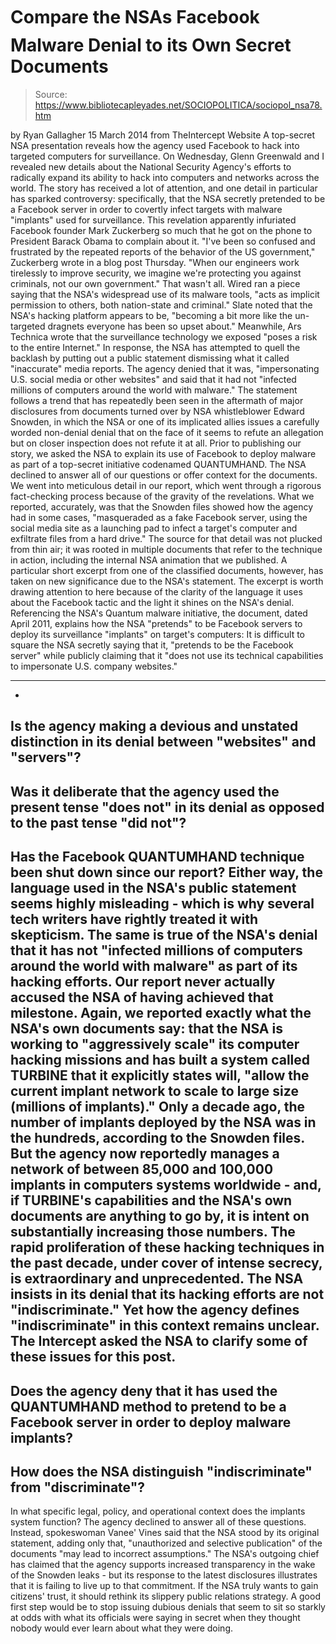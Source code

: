 # Compare the NSAs Facebook Malware Denial to its Own Secret Documents

> Source: https://www.bibliotecapleyades.net/SOCIOPOLITICA/sociopol_nsa78.htm

by Ryan Gallagher
15 March 2014
from
TheIntercept Website
A top-secret
NSA presentation reveals how the agency
used Facebook to hack into
targeted computers for surveillance.
On Wednesday, Glenn Greenwald and I
revealed new details about the National
Security Agency's efforts to radically expand its ability to hack into
computers and networks across the world.
The story has received a lot of attention, and
one detail in particular has sparked controversy:
specifically, that the NSA secretly
pretended to be a Facebook server in order to covertly infect targets
with
malware "implants" used for surveillance.
This revelation apparently infuriated Facebook
founder Mark Zuckerberg so much that he
got on the phone to President Barack Obama to complain about it.
"I've been so confused and frustrated by the
repeated reports of the behavior of the US government," Zuckerberg wrote
in
a
blog post Thursday.
"When our engineers work tirelessly to
improve security, we imagine we're protecting you against criminals, not
our own government."
That wasn't all.
Wired
ran a piece
saying that the NSA's widespread use of its malware tools,
"acts as implicit permission to others, both
nation-state and criminal."
Slate
noted that the NSA's hacking platform appears to be,
"becoming a bit more like the un-targeted
dragnets everyone has been so upset about."
Meanwhile, Ars Technica
wrote that the surveillance technology we exposed "poses a risk to the
entire Internet."
In response, the NSA has attempted to quell the
backlash by putting out a
public
statement dismissing what it called "inaccurate" media reports.
The agency denied that it was,
"impersonating U.S. social media or other
websites" and said that it had not "infected millions of computers
around the world with malware."
The statement follows a trend that has
repeatedly
been
seen in the aftermath of major disclosures from documents turned over by
NSA whistleblower
Edward Snowden, in which the NSA or one of its implicated
allies issues a carefully worded non-denial denial that on the face of it
seems to refute an allegation but on closer inspection does not refute it at
all.
Prior to publishing our story, we asked the NSA
to explain its use of Facebook to deploy malware as part of a top-secret
initiative codenamed
QUANTUMHAND.
The NSA declined to answer all of our questions
or offer context for the documents. We went into meticulous detail in our
report, which went through a rigorous fact-checking process because of the
gravity of the revelations.
What we reported, accurately, was that the
Snowden files showed how the agency had in some cases,
"masqueraded as a fake Facebook server,
using the social media site as a launching pad to infect a target's
computer and exfiltrate files from a hard drive."
The source for that detail was not plucked from
thin air; it was rooted in multiple
documents that refer to the technique in action, including the
internal NSA animation that we
published.
A particular short excerpt from one of the
classified documents, however, has taken on new significance due to the
NSA's statement. The excerpt is worth drawing attention to here because of
the clarity of the language it uses about the Facebook tactic and the light
it shines on the NSA's denial.
Referencing the NSA's Quantum malware
initiative, the document, dated April 2011, explains how the NSA "pretends"
to be Facebook servers to deploy its surveillance "implants" on target's
computers:
It is difficult to square the NSA secretly
saying that it,
"pretends to be the Facebook server" while
publicly claiming that it "does not use its technical capabilities to
impersonate U.S. company websites."
***
-
Is the agency making a devious and
unstated distinction in its denial between "websites" and "servers"?
-
Was it deliberate that the agency used
the present tense "does not" in its denial as opposed to the past
tense "did not"?
-
Has the Facebook QUANTUMHAND technique
been shut down since our report?
Either way, the language used in the NSA's
public statement seems highly misleading - which is why
several
tech
writers have rightly treated it with skepticism.
The same is true of the NSA's denial that it has
not "infected millions of computers around the world with malware" as part
of its hacking efforts. Our report never actually accused the NSA of
having achieved that milestone.
Again, we reported exactly what the NSA's own
documents say:
that the NSA is working to "aggressively scale"
its computer hacking missions and has built a system called TURBINE that it
explicitly states will, "allow the current implant network to scale
to large size (millions of implants)."
Only a decade ago, the number of implants
deployed by the NSA was in the hundreds, according to the Snowden files.
But the agency now reportedly manages a network
of between
85,000 and
100,000 implants in computers systems
worldwide - and, if TURBINE's capabilities and the NSA's own documents
are anything to go by, it is intent on substantially increasing those
numbers.
The rapid proliferation of these hacking
techniques in the past decade, under cover of intense secrecy, is
extraordinary and unprecedented. The NSA insists in its denial that its
hacking efforts are not "indiscriminate."
Yet how the agency defines "indiscriminate" in
this context remains unclear.
The Intercept asked the NSA to clarify
some of these issues for this post.
-
Does the agency deny that it has used
the QUANTUMHAND method to pretend to be a Facebook server
in order to deploy malware implants?
-
How does the NSA distinguish
"indiscriminate" from "discriminate"?
-
In what specific legal, policy, and
operational context does the implants system function?
The agency declined to answer all of these
questions.
Instead, spokeswoman Vanee' Vines said that the NSA stood by its original statement, adding only that,
"unauthorized and
selective publication" of the documents "may lead to incorrect assumptions."
The NSA's outgoing chief has
claimed that the agency supports increased transparency in the wake of
the Snowden leaks - but its response to the latest disclosures illustrates
that it is failing to live up to that commitment.
If the NSA truly wants to
gain citizens' trust, it should rethink its slippery public relations
strategy.
A good first step would be to stop issuing
dubious denials that seem to sit so starkly at odds with what its officials
were saying in secret when they thought nobody would ever learn about what
they were doing.
